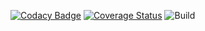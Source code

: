 [![Codacy Badge](https://api.codacy.com/project/badge/Grade/0c81ef72585b4fe98f44d1800a6a7273)](https://app.codacy.com/manual/askari.saeed/ocular-backend?utm_source=github.com&utm_medium=referral&utm_content=sudomakeinstall2/ocular-backend&utm_campaign=Badge_Grade_Dashboard)
[![Coverage Status](https://coveralls.io/repos/github/sudomakeinstall2/ocular-backend/badge.svg?branch=HEAD)](https://coveralls.io/github/sudomakeinstall2/ocular-backend?branch=HEAD)
![Build](https://github.com/sudomakeinstall2/ocular-backend/workflows/build-test/badge.svg)
